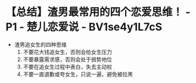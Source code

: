 # 【总结】渣男最常用的四个恋爱思维！ - P1 - 楚儿恋爱说 - BV1se4y1L7cS

-   渣男追女生的四种思维
    1.  不要花大钱追女生，否则会给女生压力
    2.  不要暴露需求感，否则会处于弱势地位
    3.  不要在追女生过程中表白，失去主动权
    4.  不要一直道歉或夸女生，只说一遍，避免被拉黑